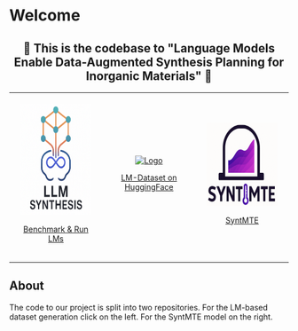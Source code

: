 # Welcome

<div align="center">
  <h2>
    🚀 This is the codebase to "Language Models Enable Data-Augmented
Synthesis Planning for Inorganic Materials" 🤖
  </h2>
  
<table style="border: none; border-collapse: collapse;">
  <tr>
    <td align="center" width="33%" style="border: none; padding: 20px;">
      <a href="https://github.com/janik-j/LM-Dataset-Generation" target="_blank">
        <img src="figures/llm_synthesis_logo.png" alt="Logo" width="170px" height="200px" />
        <p>Benchmark & Run LMs</p>
      </a>
    </td>
    <td align="center" width="33%" style="border: none; padding: 20px;">
      <a href="https://huggingface.co/datasets/thor1/LLMForge" target="_blank">
        <img src="https://huggingface.co/front/assets/huggingface_logo-noborder.svg" alt="Logo" width="170px" height="150px" />
        <p>LM-Dataset on HuggingFace</p>
      </a>
    </td>
    <td align="center" width="33%" style="border: none; padding: 20px;">
      <a href="https://github.com/Thorben010/SyntMTE" target="_blank">
        <img src="figures/syntmte_logo.png" alt="Logo" width="170px" height="150px" />
        <p>SyntMTE</p>
      </a>
    </td>
  </tr>
</table>

</div>

## About

The code to our project is split into two repositories. For the LM-based dataset generation click on the left. For the SyntMTE model on the right.
